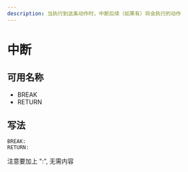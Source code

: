 ```yaml
---
description: 当执行到这条动作时，中断后续（如果有）将会执行的动作
---
```


# 中断

## 可用名称

* BREAK
* RETURN

## 写法

```
BREAK:
RETURN:
```

注意要加上 ":", 无需内容

